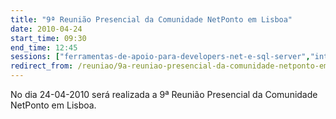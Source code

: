 ```yaml
---
title: "9ª Reunião Presencial da Comunidade NetPonto em Lisboa"
date: 2010-04-24
start_time: 09:30
end_time: 12:45
sessions: ["ferramentas-de-apoio-para-developers-net-e-sql-server","integracao-continua-com-o-hudson-para-aplicacoes-net"]
redirect_from: /reuniao/9a-reuniao-presencial-da-comunidade-netponto-em-lisboa/
---
```

No dia 24-04-2010 será realizada a 9ª Reunião Presencial da Comunidade NetPonto em Lisboa.
